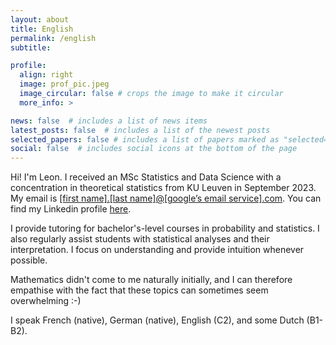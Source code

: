 ```yaml
---
layout: about
title: English
permalink: /english
subtitle:

profile:
  align: right
  image: prof_pic.jpeg
  image_circular: false # crops the image to make it circular
  more_info: >

news: false  # includes a list of news items
latest_posts: false  # includes a list of the newest posts
selected_papers: false # includes a list of papers marked as "selected={true}"
social: false  # includes social icons at the bottom of the page
---
```


Hi! I'm Leon. I received an MSc Statistics and Data Science with a concentration in theoretical statistics from KU Leuven in September 2023. My email is <a href='#'>[first name].[last name]@[google’s email service].com</a>. You can find my Linkedin profile [here](https://linkedin.com/in/leonrofagha/). 

I provide tutoring for bachelor's-level courses in probability and statistics. I also regularly assist students with statistical analyses and their interpretation. I focus on understanding and provide intuition whenever possible. 

Mathematics didn't come to me naturally initially, and I can therefore empathise with the fact that these topics can sometimes seem overwhelming :-)

I speak French (native), German (native), English (C2), and some Dutch (B1-B2).